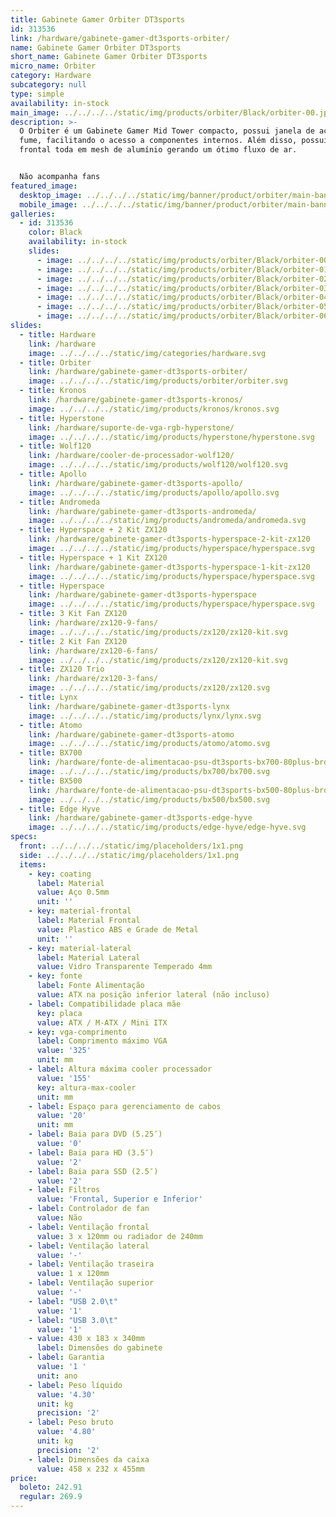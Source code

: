 ```yaml
---
title: Gabinete Gamer Orbiter DT3sports
id: 313536
link: /hardware/gabinete-gamer-dt3sports-orbiter/
name: Gabinete Gamer Orbiter DT3sports
short_name: Gabinete Gamer Orbiter DT3sports
micro_name: Orbiter
category: Hardware
subcategory: null
type: simple
availability: in-stock
main_image: ../../../../static/img/products/orbiter/Black/orbiter-00.jpg
description: >-
  O Orbiter é um Gabinete Gamer Mid Tower compacto, possui janela de acrílico
  fume, facilitando o acesso a componentes internos. Além disso, possui sua
  frontal toda em mesh de alumínio gerando um ótimo fluxo de ar.


  Não acompanha fans
featured_image:
  desktop_image: ../../../../static/img/banner/product/orbiter/main-banner__desktop.jpg
  mobile_image: ../../../../static/img/banner/product/orbiter/main-banner__desktop.jpg
galleries:
  - id: 313536
    color: Black
    availability: in-stock
    slides:
      - image: ../../../../static/img/products/orbiter/Black/orbiter-00.jpg
      - image: ../../../../static/img/products/orbiter/Black/orbiter-01.jpg
      - image: ../../../../static/img/products/orbiter/Black/orbiter-02.jpg
      - image: ../../../../static/img/products/orbiter/Black/orbiter-03.jpg
      - image: ../../../../static/img/products/orbiter/Black/orbiter-04.jpg
      - image: ../../../../static/img/products/orbiter/Black/orbiter-05.jpg
      - image: ../../../../static/img/products/orbiter/Black/orbiter-06.jpg
slides:
  - title: Hardware
    link: /hardware
    image: ../../../../static/img/categories/hardware.svg
  - title: Orbiter
    link: /hardware/gabinete-gamer-dt3sports-orbiter/
    image: ../../../../static/img/products/orbiter/orbiter.svg
  - title: Kronos
    link: /hardware/gabinete-gamer-dt3sports-kronos/
    image: ../../../../static/img/products/kronos/kronos.svg
  - title: Hyperstone
    link: /hardware/suporte-de-vga-rgb-hyperstone/
    image: ../../../../static/img/products/hyperstone/hyperstone.svg
  - title: Wolf120
    link: /hardware/cooler-de-processador-wolf120/
    image: ../../../../static/img/products/wolf120/wolf120.svg
  - title: Apollo
    link: /hardware/gabinete-gamer-dt3sports-apollo/
    image: ../../../../static/img/products/apollo/apollo.svg
  - title: Andromeda
    link: /hardware/gabinete-gamer-dt3sports-andromeda/
    image: ../../../../static/img/products/andromeda/andromeda.svg
  - title: Hyperspace + 2 Kit ZX120
    link: /hardware/gabinete-gamer-dt3sports-hyperspace-2-kit-zx120
    image: ../../../../static/img/products/hyperspace/hyperspace.svg
  - title: Hyperspace + 1 Kit ZX120
    link: /hardware/gabinete-gamer-dt3sports-hyperspace-1-kit-zx120
    image: ../../../../static/img/products/hyperspace/hyperspace.svg
  - title: Hyperspace
    link: /hardware/gabinete-gamer-dt3sports-hyperspace
    image: ../../../../static/img/products/hyperspace/hyperspace.svg
  - title: 3 Kit Fan ZX120
    link: /hardware/zx120-9-fans/
    image: ../../../../static/img/products/zx120/zx120-kit.svg
  - title: 2 Kit Fan ZX120
    link: /hardware/zx120-6-fans/
    image: ../../../../static/img/products/zx120/zx120-kit.svg
  - title: ZX120 Trio
    link: /hardware/zx120-3-fans/
    image: ../../../../static/img/products/zx120/zx120.svg
  - title: Lynx
    link: /hardware/gabinete-gamer-dt3sports-lynx
    image: ../../../../static/img/products/lynx/lynx.svg
  - title: Atomo
    link: /hardware/gabinete-gamer-dt3sports-atomo
    image: ../../../../static/img/products/atomo/atomo.svg
  - title: BX700
    link: /hardware/fonte-de-alimentacao-psu-dt3sports-bx700-80plus-bronze/
    image: ../../../../static/img/products/bx700/bx700.svg
  - title: BX500
    link: /hardware/fonte-de-alimentacao-psu-dt3sports-bx500-80plus-bronze/
    image: ../../../../static/img/products/bx500/bx500.svg
  - title: Edge Hyve
    link: /hardware/gabinete-gamer-dt3sports-edge-hyve
    image: ../../../../static/img/products/edge-hyve/edge-hyve.svg
specs:
  front: ../../../../static/img/placeholders/1x1.png
  side: ../../../../static/img/placeholders/1x1.png
  items:
    - key: coating
      label: Material
      value: Aço 0.5mm
      unit: ''
    - key: material-frontal
      label: Material Frontal
      value: Plastico ABS e Grade de Metal
      unit: ''
    - key: material-lateral
      label: Material Lateral
      value: Vidro Transparente Temperado 4mm
    - key: fonte
      label: Fonte Alimentação
      value: ATX na posição inferior lateral (não incluso)
    - label: Compatibilidade placa mãe
      key: placa
      value: ATX / M-ATX / Mini ITX
    - key: vga-comprimento
      label: Comprimento máximo VGA
      value: '325'
      unit: mm
    - label: Altura máxima cooler processador
      value: '155'
      key: altura-max-cooler
      unit: mm
    - label: Espaço para gerenciamento de cabos
      value: '20'
      unit: mm
    - label: Baia para DVD (5.25″)
      value: '0'
    - label: Baia para HD (3.5″)
      value: '2'
    - label: Baia para SSD (2.5″)
      value: '2'
    - label: Filtros
      value: 'Frontal, Superior e Inferior'
    - label: Controlador de fan
      value: Não
    - label: Ventilação frontal
      value: 3 x 120mm ou radiador de 240mm
    - label: Ventilação lateral
      value: '-'
    - label: Ventilação traseira
      value: 1 x 120mm
    - label: Ventilação superior
      value: '-'
    - label: "USB 2.0\t"
      value: '1'
    - label: "USB 3.0\t"
      value: '1'
    - value: 430 x 183 x 340mm
      label: Dimensões do gabinete
    - label: Garantia
      value: '1 '
      unit: ano
    - label: Peso líquido
      value: '4.30'
      unit: kg
      precision: '2'
    - label: Peso bruto
      value: '4.80'
      unit: kg
      precision: '2'
    - label: Dimensões da caixa
      value: 458 x 232 x 455mm
price:
  boleto: 242.91
  regular: 269.9
---
```

